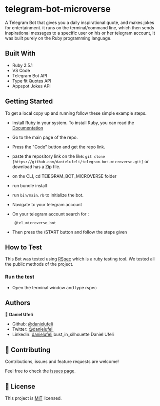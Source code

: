 # telegram-bot-microverse
A Telegram Bot that gives you a daily inspirational quote, and makes jokes for entertainment. it runs on the terminal/command line, which then sends inspirational messages to a specific user on his or her telegram account, It was built purely on the Ruby programming language.

## Built With

- Ruby 2.5.1
- VS Code
- Telegram Bot API
- Type fit Quotes API
- Appspot Jokes API

## Getting Started
To get a local copy up and running follow these simple example steps.

- Install Ruby in your system. To install Ruby, you can read the [Documentation](https://www.ruby-lang.org/en/documentation/installation/)
- Go to the main page of the repo.
- Press the "Code" button and get the repo link.
- paste the repository link on the like: `git clone [https://github.com/danielufeli/telegram-bot-microverse.git]` or download has a Zip file.
- on the CLI, cd TElEGRAM_BOT_MICROVERSE folder
- run bundle install
- run `bin/main.rb` to initialize the bot.
- Navigate to your telegram account

- On your telegram account search for :
  ```
   @tel_microverse_bot

   ``` 
- Then press the /START button and follow the steps given

## How to Test

This Bot was tested using [RSpec](https://rspec.info/) which is a ruby testing tool. We tested all the public methods of the project.

### Run the test
- Open the terminal window and type rspec

## Authors

👤 **Daniel Ufeli**

- Github: [@danielufeli](https://github.com/danielufeli)
- Twitter: [@danielufeli](https://twitter.com/danielufeli)
- Linkedin: [danielufeli](https://www.linkedin.com/in/danielufeli/)
bust_in_silhouette Daniel Ufeli

## 🤝 Contributing

Contributions, issues and feature requests are welcome!

Feel free to check the [issues page](https://github.com/danielufeli/telegram-bot-microverse/issues).

## 📝 License

This project is [MIT](LICENSE) licensed.